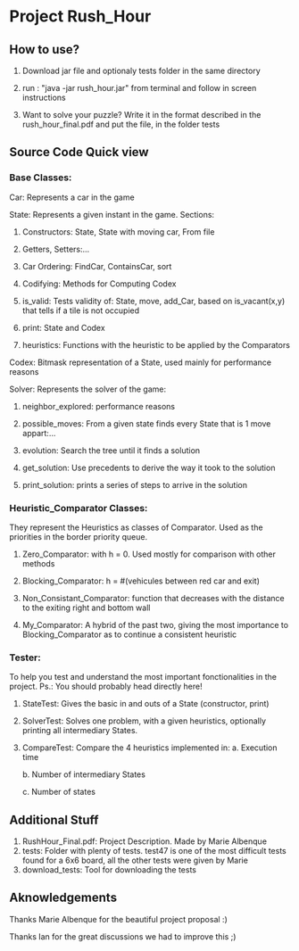 # Project Rush_Hour

## How to use?
1. Download jar file and optionaly tests folder in the same directory

2. run : "java -jar rush_hour.jar" from terminal and follow in screen instructions

3. Want to solve your puzzle? Write it in the format described in the rush_hour_final.pdf and put the file, in the folder tests

## Source Code Quick view
### Base Classes:
Car: Represents a car in the game

State: Represents a given instant in the game.
Sections:

1. Constructors: State, State with moving car, From file

2. Getters, Setters:...

3. Car Ordering: FindCar, ContainsCar, sort

4. Codifying: Methods for Computing Codex

5. is_valid: Tests validity of: State, move, add_Car, based on is_vacant(x,y) that tells if a tile is not occupied

6. print: State and Codex

7. heuristics: Functions with the heuristic to be applied by the Comparators


Codex: Bitmask representation of a State, used mainly for performance reasons


Solver: Represents the solver of the game:
1. neighbor_explored: performance reasons

2. possible_moves: From a given state finds every State that is 1 move appart:...

3. evolution: Search the tree until it finds a solution

4. get_solution: Use precedents to derive the way it took to the solution

5.  print_solution: prints a series of steps to arrive in the solution
   

### Heuristic_Comparator Classes:
They represent the Heuristics as classes of Comparator<State>. Used as the priorities in the border priority queue.
1. Zero_Comparator: with h = 0. Used mostly for comparison with other methods

2. Blocking_Comparator: h = #(vehicules between red car and exit)

3. Non_Consistant_Comparator: function that decreases with the distance to the exiting right and bottom wall

4. My_Comparator: A hybrid of the past two, giving the most importance to Blocking_Comparator as to continue a consistent heuristic


### Tester:
To help you test and understand the most important fonctionalities in the project. Ps.: You should probably head directly here!
1. StateTest: Gives the basic in and outs of a State (constructor, print)

2. SolverTest: Solves one problem, with a given heuristics, optionally printing all intermediary States.

3. CompareTest: Compare the 4 heuristics implemented in:
    a. Execution time
    
    b. Number of intermediary States
    
    c. Number of states

## Additional Stuff
1. RushHour_Final.pdf: Project Description. Made by Marie Albenque
2. tests: Folder with plenty of tests. test47 is one of the most difficult tests found for a 6x6 board, all the other tests were given by Marie
3. download_tests: Tool for downloading the tests

## Aknowledgements
Thanks Marie Albenque for the beautiful project proposal :)

Thanks Ian for the great discussions we had to improve this ;)

